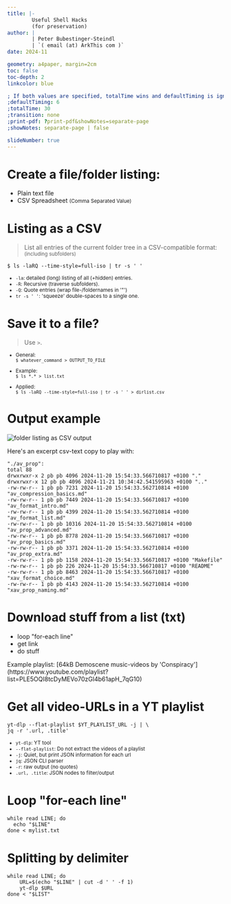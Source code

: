 ```yaml
---
title: |-
        Useful Shell Hacks  
        (for preservation)
author: |
        | Peter Bubestinger-Steindl
        | `( email (at) ArkThis com )`
date: 2024-11

geometry: a4paper, margin=2cm
toc: false
toc-depth: 2
linkcolor: blue

; If both values are specified, totalTime wins and defaultTiming is ignored:
;defaultTiming: 6
;totalTime: 30
;transition: none
;print-pdf: ?print-pdf&showNotes=separate-page
;showNotes: separate-page | false

slideNumber: true
---
```


<!-- ----------------------------------------- -->

# Create a file/folder listing:

  * Plain text file
  * CSV Spreadsheet <small>(Comma Separated Value)</small>


# Listing as a CSV

> List all entries of the current folder tree in a CSV-compatible format: <small>(including subfolders)</small>

`$ ls -laRQ --time-style=full-iso | tr -s ' '`

<small>

  * `-la`:      detailed (long) listing of all (+hidden) entries.
  * `-R`:       Recursive (traverse subfolders).
  * `-Q`:       Quote entries (wrap file-/foldernames in '"')
  * `tr -s ' '`:  'squeeze' double-spaces to a single one.

</small>


# Save it to a file?

> Use `>`.

<small>

  * General:  
    `$ whatever_command > OUTPUT_TO_FILE`

  * Example:  
    `$ ls *.* > list.txt`

  * Applied:  
    `$ ls -laRQ --time-style=full-iso | tr -s ' ' > dirlist.csv`

</small>


# Output example

![folder listing as CSV output](../../../images/shell/dirlist_csv.png)

<aside class="notes">
Here's an excerpt csv-text copy to play with:

```
"./av_prop":
total 88
drwxrwxr-x 2 pb pb 4096 2024-11-20 15:54:33.566710817 +0100 "."
drwxrwxr-x 12 pb pb 4096 2024-11-21 10:34:42.541595963 +0100 ".."
-rw-rw-r-- 1 pb pb 7231 2024-11-20 15:54:33.562710814 +0100 "av_compression_basics.md"
-rw-rw-r-- 1 pb pb 7449 2024-11-20 15:54:33.566710817 +0100 "av_format_intro.md"
-rw-rw-r-- 1 pb pb 4399 2024-11-20 15:54:33.562710814 +0100 "av_format_list.md"
-rw-rw-r-- 1 pb pb 10316 2024-11-20 15:54:33.562710814 +0100 "av_prop_advanced.md"
-rw-rw-r-- 1 pb pb 8778 2024-11-20 15:54:33.566710817 +0100 "av_prop_basics.md"
-rw-rw-r-- 1 pb pb 3371 2024-11-20 15:54:33.562710814 +0100 "av_prop_extra.md"
-rw-rw-r-- 1 pb pb 1158 2024-11-20 15:54:33.566710817 +0100 "Makefile"
-rw-rw-r-- 1 pb pb 226 2024-11-20 15:54:33.566710817 +0100 "README"
-rw-rw-r-- 1 pb pb 8463 2024-11-20 15:54:33.566710817 +0100 "xav_format_choice.md"
-rw-rw-r-- 1 pb pb 4143 2024-11-20 15:54:33.562710814 +0100 "xav_prop_naming.md"
```
</aside>



<!-- ----------------------------------------- -->

# Download stuff from a list (txt)

  * loop "for-each line"
  * get link
  * do stuff

<aside class="notes">
Example playlist:
[64kB Demoscene music-videos by 'Conspiracy'](https://www.youtube.com/playlist?list=PLE5OQI8tcDyMEVo70zGl4b61apH_7qG10)
</aside>


# Get all video-URLs in a YT playlist

```
yt-dlp --flat-playlist $YT_PLAYLIST_URL -j | \
jq -r '.url, .title'
```

<small>

  * `yt-dlp`:             YT tool
  * `--flat-playlist`:    Do not extract the videos of a playlist
  * `-j`:                 Quiet, but print JSON information for each url
  * `jq`:                 JSON CLI parser
  * `-r`:                 raw output (no quotes)
  * `.url, .title`:       JSON nodes to filter/output

</small>


# Loop "for-each line"

```
while read LINE; do
  echo "$LINE"
done < mylist.txt
```


# Splitting by delimiter

```
while read LINE; do
    URL=$(echo "$LINE" | cut -d ' ' -f 1)
    yt-dlp $URL
done < "$LIST"
```

